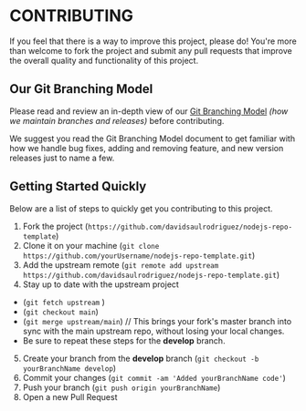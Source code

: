 # CONTRIBUTING

If you feel that there is a way to improve this project, please do! You're more than welcome to fork the project and submit any pull requests that improve the overall quality and functionality of this project.

## Our Git Branching Model

Please read and review an in-depth view of our [Git Branching Model][gitBranchingModel] _(how we maintain branches and releases)_ before contributing.

We suggest you read the Git Branching Model document to get familiar with how we handle bug fixes, adding and removing feature, and new version releases just to name a few.

## Getting Started Quickly

Below are a list of steps to quickly get you contributing to this project.

1. Fork the project (```https://github.com/davidsaulrodriguez/nodejs-repo-template```)
2. Clone it on your machine (```git clone https://github.com/yourUsername/nodejs-repo-template.git```)
3. Add the upstream remote (```git remote add upstream https://github.com/davidsaulrodriguez/nodejs-repo-template.git```)
4. Stay up to date with the upstream project
  - (```git fetch upstream``` )
  - (```git checkout main```)
  - (```git merge upstream/main```) // This brings your fork's master branch into sync with the main upstream repo, without losing your local changes.
  - Be sure to repeat these steps for the **develop** branch.
5. Create your branch from the **develop** branch (```git checkout -b yourBranchName develop```)
6. Commit your changes (```git commit -am 'Added yourBranchName code'```)
7. Push your branch (```git push origin yourBranchName```)
8. Open a new Pull Request

[gitBranchingModel]: ./docs/Branching_Model.md